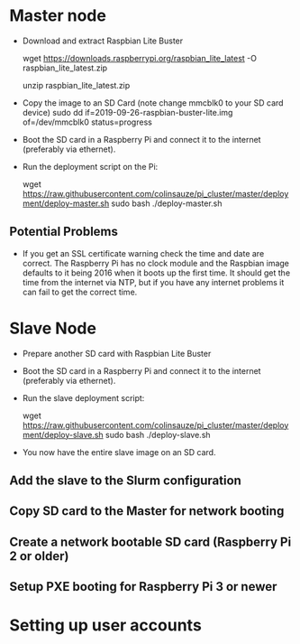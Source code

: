 # Master node

* Download and extract Raspbian Lite Buster

    wget https://downloads.raspberrypi.org/raspbian_lite_latest -O raspbian_lite_latest.zip

    unzip raspbian_lite_latest.zip

* Copy the image to an SD Card
    (note change mmcblk0 to your SD card device)
    sudo dd if=2019-09-26-raspbian-buster-lite.img of=/dev/mmcblk0 status=progress

* Boot the SD card in a Raspberry Pi and connect it to the internet (preferably via ethernet).

* Run the deployment script on the Pi:

    wget https://raw.githubusercontent.com/colinsauze/pi_cluster/master/deployment/deploy-master.sh
    sudo bash ./deploy-master.sh 
    
## Potential Problems

* If you get an SSL certificate warning check the time and date are correct. The Raspberry Pi has no clock module and the Raspbian image defaults to it being 2016 when it boots up the first time. It should get the time from the internet via NTP, but if you have any internet problems it can fail to get the correct time.


# Slave Node

* Prepare another SD card with Raspbian Lite Buster

* Boot the SD card in a Raspberry Pi and connect it to the internet (preferably via ethernet).

* Run the slave deployment script:

    wget https://raw.githubusercontent.com/colinsauze/pi_cluster/master/deployment/deploy-slave.sh
    sudo bash ./deploy-slave.sh 
    
* You now have the entire slave image on an SD card.

## Add the slave to the Slurm configuration

## Copy SD card to the Master for network booting

## Create a network bootable SD card (Raspberry Pi 2 or older)

## Setup PXE booting for Raspberry Pi 3 or newer


# Setting up user accounts




  